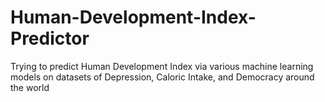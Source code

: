 # Human-Development-Index-Predictor

Trying to predict Human Development Index via various machine learning models on datasets of Depression, Caloric Intake, and Democracy around the world
